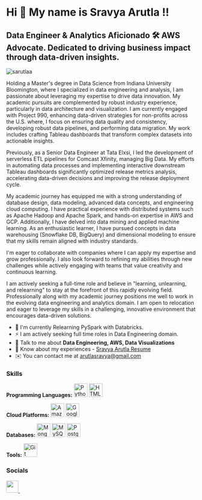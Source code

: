 Hi 👋 My name is Sravya Arutla !!
==============================

Data Engineer & Analytics Aficionado 🛠️
AWS Advocate. Dedicated to driving business impact through data-driven insights.
---------------
<p align="left"> <img src="https://komarev.com/ghpvc/?username=sarutlaa&label=Profile%20views&color=0e75b6&style=flat" alt="sarutlaa" /> </p>
Holding a Master's degree in Data Science from Indiana University Bloomington, where I specialized in data engineering and analysis, I am passionate about leveraging my expertise to drive data innovation. My academic pursuits are complemented by robust industry experience, particularly in data architecture and visualization. I am currently engaged with Project 990, enhancing data-driven strategies for non-profits across the U.S. where, I focus on ensuring data quality and consistency,  developing robust data pipelines, and performing data migration. My work includes crafting Tableau dashboards that transform complex datasets into actionable insights.

Previously, as a Senior Data Engineer at Tata Elxsi, I led the development of serverless ETL pipelines for Comcast Xfinity, managing Big Data. My efforts in automating data processes and implementing interactive downstream Tableau dashboards significantly optimized release metrics analysis, accelerating data-driven decisions and improving the release deployment cycle.

My academic journey has equipped me with a strong understanding of database design, data modeling, advanced data concepts, and engineering cloud computing. I have practical experience with distributed systems such as Apache Hadoop and Apache Spark, and hands-on expertise in AWS and GCP. Additionally, I have delved into data mining and applied machine learning. As an enthusiastic learner, I have pursued concepts in data warehousing (Snowflake DB, BigQuery) and dimensional modeling to ensure that my skills remain aligned with industry standards. 

I'm eager to collaborate with companies where I can apply my expertise and grow professionally.  I also look forward to refining my abilities through new challenges while actively engaging with teams that value creativity and continuous learning.

I am actively seeking a full-time role and believe in "learning, unlearning, and relearning" to stay at the forefront of this rapidly evolving field. Professionally along with my academic journey positions me well to work in the evolving data engineering and analytics domain. I am open to relocation and eager to leverage my skills in a challenging, innovative environment that encourages data-driven solutions.

* 🌱  I'm currently Relearning PySpark with Databricks. 
* ⚡  I am actively seeking full time roles in Data Engineering domain.
* 💬  Talk to me about **Data Engineering, AWS, Data Visualizations**
* 📄  Know about my experiences - [Sravya Arutla Resume](https://docs.google.com/document/d/1iVWIzPi8uuvwFHaRTa0xq_gzCK94VYRngUtP5q2fHNo/edit)
* ✉️  You can contact me at [arutlasravya@gmail.com](mailto:arutlasravya@gmail.com )


### Skills

<!-- Programming Languages Section -->
<p align="left">
  <strong>Programming Languages:</strong>
  <a href="https://www.python.org/" target="_blank" rel="noreferrer"><img src="https://raw.githubusercontent.com/danielcranney/readme-generator/main/public/icons/skills/python-colored.svg" width="36" height="36" alt="Python" /></a>
  <a href="https://developer.mozilla.org/en-US/docs/Glossary/HTML5" target="_blank" rel="noreferrer"><img src="https://raw.githubusercontent.com/danielcranney/readme-generator/main/public/icons/skills/html5-colored.svg" width="36" height="36" alt="HTML5" /></a>
</p>

<!-- Cloud Platforms Section -->
<p align="left">
  <strong>Cloud Platforms:</strong>
  <a href="https://aws.amazon.com" target="_blank" rel="noreferrer"><img src="https://raw.githubusercontent.com/danielcranney/readme-generator/main/public/icons/skills/aws-colored.svg" width="36" height="36" alt="Amazon Web Services" /></a>
  <a href="https://cloud.google.com/" target="_blank" rel="noreferrer"><img src="https://raw.githubusercontent.com/danielcranney/readme-generator/main/public/icons/skills/googlecloud-colored.svg" width="36" height="36" alt="Google Cloud" /></a>
</p>

<!-- Databases Section -->
<p align="left">
  <strong>Databases:</strong>
  <a href="https://www.mongodb.com/" target="_blank" rel="noreferrer"><img src="https://raw.githubusercontent.com/danielcranney/readme-generator/main/public/icons/skills/mongodb-colored.svg" width="36" height="36" alt="MongoDB" /></a>
  <a href="https://www.mysql.com/" target="_blank" rel="noreferrer"><img src="https://raw.githubusercontent.com/danielcranney/readme-generator/main/public/icons/skills/mysql-colored.svg" width="36" height="36" alt="MySQL" /></a>
  <a href="https://www.postgresql.org/" target="_blank" rel="noreferrer"><img src="https://raw.githubusercontent.com/danielcranney/readme-generator/main/public/icons/skills/postgresql-colored.svg" width="36" height="36" alt="PostgreSQL" /></a>
</p>

<!-- Tools Section -->
<p align="left">
  <strong>Tools:</strong>
  <a href="https://git-scm.com/" target="_blank" rel="noreferrer"><img src="https://raw.githubusercontent.com/danielcranney/readme-generator/main/public/icons/skills/git-colored.svg" width="36" height="36" alt="Git" /></a>
</p>


### Socials

<p align="left">  <a href="https://www.github.com/https://github.com/sarutlaa" target="_blank" rel="noreferrer"> <picture> <source media="(prefers-color-scheme: dark)" srcset="https://raw.githubusercontent.com/danielcranney/readme-generator/main/public/icons/socials/github-dark.svg" /> <source media="(prefers-color-scheme: light)" srcset="https://raw.githubusercontent.com/danielcranney/readme-generator/main/public/icons/socials/github.svg" /> <img src="https://raw.githubusercontent.com/danielcranney/readme-generator/main/public/icons/socials/github.svg" width="32" height="32" /> </picture> </a> <a href="https://www.linkedin.com/in/sravyaarutla" target="_blank" rel="noreferrer"> <picture> <source media="(prefers-color-scheme: dark)" srcset="https://raw.githubusercontent.com/danielcranney/readme-generator/main/public/icons/socials/linkedin-dark.svg" /> <source media="(prefers-color-scheme: light)" srcset="https://raw.githubusercontent.com/danielcranney/readme-generator/main/public/icons/socials/linkedin.svg" /> <img 
